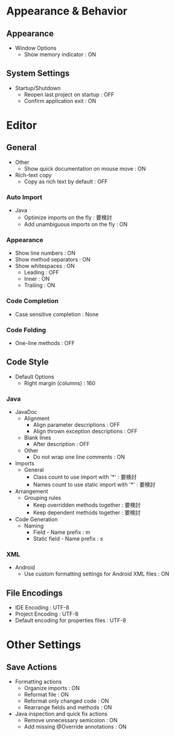 # Appearance & Behavior
## Appearance
* Window Options
  * Show memory indicator : ON

## System Settings
* Startup/Shutdown
  * Reopen last project on startup : OFF
  * Confirm application exit : ON

# Editor
## General
* Other
  * Show quick documentation on mouse move : ON
* Rich-text copy
  * Copy as rich text by default : OFF

### Auto Import
* Java
  * Optimize imports on the fly : 要検討
  * Add unambiguous imports on the fly : ON

### Appearance
* Show line numbers : ON
* Show method separators : ON
* Show whitespaces : ON
  * Leading : OFF
  * Inner : ON
  * Trailing : ON

### Code Completion
* Case sensitive completion : None

### Code Folding
* One-line methods : OFF

## Code Style
* Default Options
  * Right margin (columns) : 160

### Java
* JavaDoc
  * Alignment
    * Align parameter descriptions : OFF
    * Align thrown exception descriptions : OFF
  * Blank lines
    * After description : OFF
  * Other
    * Do not wrap one line comments : ON
* Imports
  * General
    * Class count to use import with '*' : 要検討
    * Names count to use static import with '*' : 要検討
* Arrangement
  * Grouping rules
    * Keep overridden methods together : 要検討
    * Keep dependent methods together : 要検討
* Code Generation
  * Naming
    * Field - Name prefix : m
    * Static field - Name prefix : s

### XML
* Android
  * Use custom formatting settings for Android XML files : ON

## File Encodings
* IDE Encoding : UTF-8
* Project Encoding : UTF-8
* Default encoding for properties files : UTF-8

# Other Settings
## Save Actions
* Formatting actions
  * Organize imports : ON
  * Reformat file : ON
  * Reformat only changed code : ON
  * Rearrange fields and methods : ON
* Java inspection and quick fix actions
  * Remove unnecessary semicolon : ON
  * Add missing @Override annotations : ON